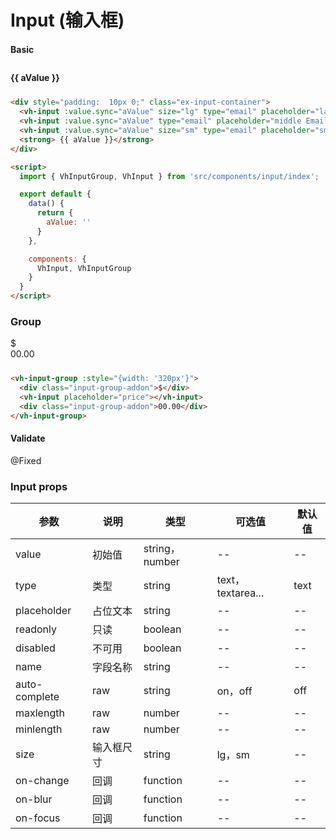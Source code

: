 # Input (输入框)


#### Basic

<div style="padding:  10px 0;" class="ex-input-container">
  <vh-input :value.sync="aValue" size="lg" type="email" placeholder="large Email" name="email"></vh-input>
  <vh-input :value.sync="aValue" type="email" placeholder="middle Email" name="email"></vh-input>
  <vh-input :value.sync="aValue" size="sm" type="email" placeholder="small Email" name="email"></vh-input>
  <strong> {{ aValue }}</strong>
</div>

```html
<div style="padding:  10px 0;" class="ex-input-container">
  <vh-input :value.sync="aValue" size="lg" type="email" placeholder="large Email" name="email"></vh-input>
  <vh-input :value.sync="aValue" type="email" placeholder="middle Email" name="email"></vh-input>
  <vh-input :value.sync="aValue" size="sm" type="email" placeholder="small Email" name="email"></vh-input>
  <strong> {{ aValue }}</strong>
</div>

<script>
  import { VhInputGroup, VhInput } from 'src/components/input/index';

  export default {
    data() {
      return {
        aValue: ''
      }
    },

    components: {
      VhInput, VhInputGroup
    }
  }
</script>
```

### Group

<div style="padding-bottom: 10px;">
  <vh-input-group :style="{width: '320px'}">
      <div class="input-group-addon">$</div>
    <vh-input placeholder="price"></vh-input>
      <div class="input-group-addon">00.00</div>
</vh-input-group>
</div>

```html
<vh-input-group :style="{width: '320px'}">
  <div class="input-group-addon">$</div>
  <vh-input placeholder="price"></vh-input>
  <div class="input-group-addon">00.00</div>
</vh-input-group>
```


#### Validate

@Fixed


### Input props

| 参数            | 说明    | 类型            | 可选值              | 默认值  |
| ------------- | ----- | ------------- | ---------------- | ---- |
| value         | 初始值   | string，number | --               | --   |
| type          | 类型    | string        | text，textarea... | text |
| placeholder   | 占位文本  | string        | --               | --   |
| readonly      | 只读    | boolean       | --               | --   |
| disabled      | 不可用   | boolean       | --               | --   |
| name          | 字段名称  | string        | --               | --   |
| auto-complete | raw   | string        | on，off           | off  |
| maxlength     | raw   | number        | --               | --   |
| minlength     | raw   | number        | --               | --   |
| size          | 输入框尺寸 | string        | lg，sm            | --   |
| on-change     | 回调    | function      | --               | --   |
| on-blur       | 回调    | function      | --               | --   |
| on-focus      | 回调    | function      | --               | --   |

<script>
  import { VhInputGroup, VhInput } from 'src/components/input/index';

  export default {
    data() {
      return {
        aValue: ''
      }
    },

    components: {
      VhInput, VhInputGroup
    }
  }
</script>

<style lang="sass">
  .ex-input-container {
    .form-control {
      margin-bottom: 5px;
    }
  }
</style>
